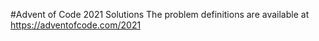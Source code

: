 #Advent of Code 2021 Solutions
The problem definitions are available at https://adventofcode.com/2021 
